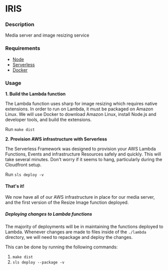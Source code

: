 # IRIS

### Description

Media server and image resizing service

### Requirements

- [Node](https://nodejs.org/en/)
- [Serverless](https://serverless.com/)
- [Docker](https://docs.docker.com/engine/installation/)

### Usage

**1. Build the Lambda function**

The Lambda function uses sharp for image resizing which requires native extensions. In order to run on Lambda, it must
be packaged on Amazon Linux. We will use Docker to download Amazon Linux, install Node.js and developer tools, and build
the extensions.

Run `make dist`

**2. Provision AWS infrastructure with Serverless**

The Serverless Framework was designed to provision your AWS Lambda Functions, Events and infrastructure Resources safely
and quickly. This will take several minutes. Don't worry if it seems to hang, particularly during the Cloudfront setup.

Run `sls deploy -v`

#### That's it!

We now have all of our AWS infrastructure in place for our media server, and the first version of the Resize Image
function deployed.

##### Deploying changes to Lambda functions

The majority of deployments will be in maintaining the functions deployed to Lambda. Whenever changes are made to files
inside of the `./lambda` directory, we will need to repackage and deploy the changes.

This can be done by running the following commands:

1. `make dist`
1. `sls deploy --package -v`
